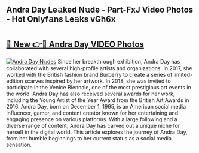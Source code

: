 ## Andra Day Le𝚊ked N𝚞de - Part-FxJ Video Photos - Hot Onlyf𝚊ns Le𝚊ks vGh6x

# <h2><a href="http://ac11981.deff.icu/?id=Andra+Day">🔗 New 👉🔴 Andra Day VIDEO Photos</a></h2>

[![Andra Day N𝚞des](https://i.imgur.com/rIISA9y.gif)](http://ac11981.deff.icu/?id=Andra+Day)
Since her breakthrough exhibition, Andra Day has collaborated with several high-profile artists and organizations. In 2017, she worked with the British fashion brand Burberry to create a series of limited-edition scarves inspired by her artwork. In 2018, she was invited to participate in the Venice Biennale, one of the most prestigious art events in the world. Andra Day has also received several awards for her work, including the Young Artist of the Year Award from the British Art Awards in 2016. Andra Day, born on December 1, 1995, is an American social media influencer, gamer, and content creator known for her entertaining and engaging presence on various platforms. With a large following and a diverse range of content, Andra Day has carved out a unique niche for herself in the digital world. This article explores the journey of Andra Day, from her humble beginnings to her current status as a social media sensation.
